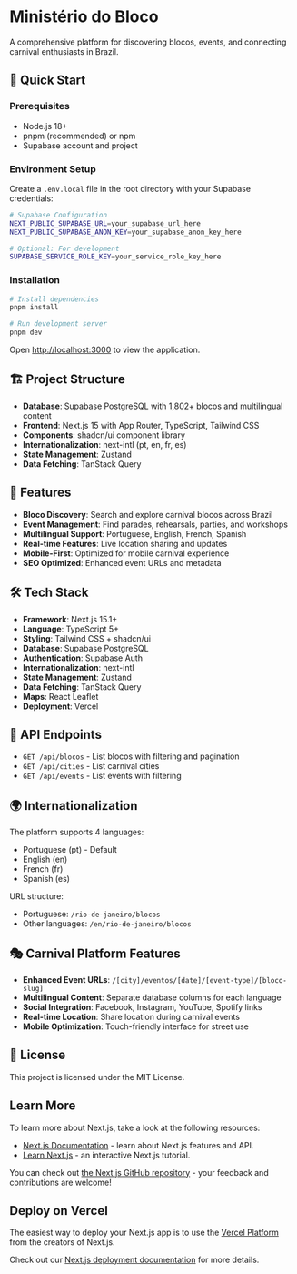 # Ministério do Bloco

A comprehensive platform for discovering blocos, events, and connecting carnival enthusiasts in Brazil.

## 🚀 Quick Start

### Prerequisites

- Node.js 18+
- pnpm (recommended) or npm
- Supabase account and project

### Environment Setup

Create a `.env.local` file in the root directory with your Supabase credentials:

```bash
# Supabase Configuration
NEXT_PUBLIC_SUPABASE_URL=your_supabase_url_here
NEXT_PUBLIC_SUPABASE_ANON_KEY=your_supabase_anon_key_here

# Optional: For development
SUPABASE_SERVICE_ROLE_KEY=your_service_role_key_here
```

### Installation

```bash
# Install dependencies
pnpm install

# Run development server
pnpm dev
```

Open [http://localhost:3000](http://localhost:3000) to view the application.

## 🏗️ Project Structure

- **Database**: Supabase PostgreSQL with 1,802+ blocos and multilingual content
- **Frontend**: Next.js 15 with App Router, TypeScript, Tailwind CSS
- **Components**: shadcn/ui component library
- **Internationalization**: next-intl (pt, en, fr, es)
- **State Management**: Zustand
- **Data Fetching**: TanStack Query

## 🎯 Features

- **Bloco Discovery**: Search and explore carnival blocos across Brazil
- **Event Management**: Find parades, rehearsals, parties, and workshops
- **Multilingual Support**: Portuguese, English, French, Spanish
- **Real-time Features**: Live location sharing and updates
- **Mobile-First**: Optimized for mobile carnival experience
- **SEO Optimized**: Enhanced event URLs and metadata

## 🛠️ Tech Stack

- **Framework**: Next.js 15.1+
- **Language**: TypeScript 5+
- **Styling**: Tailwind CSS + shadcn/ui
- **Database**: Supabase PostgreSQL
- **Authentication**: Supabase Auth
- **Internationalization**: next-intl
- **State Management**: Zustand
- **Data Fetching**: TanStack Query
- **Maps**: React Leaflet
- **Deployment**: Vercel

## 📱 API Endpoints

- `GET /api/blocos` - List blocos with filtering and pagination
- `GET /api/cities` - List carnival cities
- `GET /api/events` - List events with filtering

## 🌍 Internationalization

The platform supports 4 languages:

- Portuguese (pt) - Default
- English (en)
- French (fr)
- Spanish (es)

URL structure:

- Portuguese: `/rio-de-janeiro/blocos`
- Other languages: `/en/rio-de-janeiro/blocos`

## 🎭 Carnival Platform Features

- **Enhanced Event URLs**: `/[city]/eventos/[date]/[event-type]/[bloco-slug]`
- **Multilingual Content**: Separate database columns for each language
- **Social Integration**: Facebook, Instagram, YouTube, Spotify links
- **Real-time Location**: Share location during carnival events
- **Mobile Optimization**: Touch-friendly interface for street use

## 📄 License

This project is licensed under the MIT License.

## Learn More

To learn more about Next.js, take a look at the following resources:

- [Next.js Documentation](https://nextjs.org/docs) - learn about Next.js features and API.
- [Learn Next.js](https://nextjs.org/learn) - an interactive Next.js tutorial.

You can check out [the Next.js GitHub repository](https://github.com/vercel/next.js) - your feedback and contributions are welcome!

## Deploy on Vercel

The easiest way to deploy your Next.js app is to use the [Vercel Platform](https://vercel.com/new?utm_medium=default-template&filter=next.js&utm_source=create-next-app&utm_campaign=create-next-app-readme) from the creators of Next.js.

Check out our [Next.js deployment documentation](https://nextjs.org/docs/app/building-your-application/deploying) for more details.
